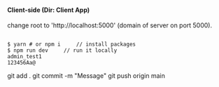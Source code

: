 #### Client-side (Dir: Client App)

change root to 'http://localhost:5000' (domain of server on port 5000).

```

$ yarn # or npm i     // install packages
$ npm run dev     // run it locally
admin_test1
123456Aa@
```

git add .
git commit -m "Message"
git push origin main
